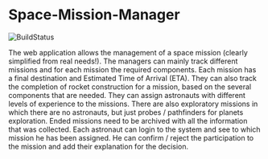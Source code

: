 # Space-Mission-Manager
![BuildStatus](https://travis-ci.org/mlynarikj/Space-Mission-Manager.svg?branch=package-reorganization) 

The web application allows the management of a space mission (clearly simplified from real needs!). The managers can mainly track different missions and for each mission the required components. Each mission has a final destination and Estimated Time of Arrival (ETA). They can also track the completion of rocket construction for a mission, based on the several components that are needed. They can assign astronauts with different levels of experience to the missions. There are also exploratory missions in which there are no astronauts, but just probes / pathfinders for planets exploration. Ended missions need to be archived with all the information that was collected. Each astronaut can login to the system and see to which mission he has been assigned. He can confirm / reject the participation to the mission and add their explanation for the decision.
